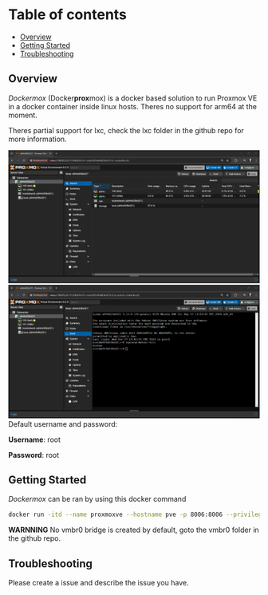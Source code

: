 # Table of contents
- [Overview](#overview)
- [Getting Started](#getting-started)
- [Troubleshooting](#troubleshooting)

## Overview
*Dockermox* (Docker**prox**mox) is a docker based solution to run Proxmox VE in a docker container inside linux hosts. Theres no support for arm64 at the moment.


Theres partial support for lxc, check the lxc folder in the github repo for more information.

![Screenshot of dockermox](./image.png)
![Screenshot of dockermox](./image2.png)
Default username and password:

**Username**: root 

**Password**: root

## Getting Started
*Dockermox* can be ran by using this docker command
```bash
docker run -itd --name proxmoxve --hostname pve -p 8006:8006 --privileged rtedpro/proxmox:8.3b3
```

**WARNNING** No vmbr0 bridge is created by default, goto the vmbr0 folder in the github repo.

## Troubleshooting
Please create a issue and describe the issue you have.
